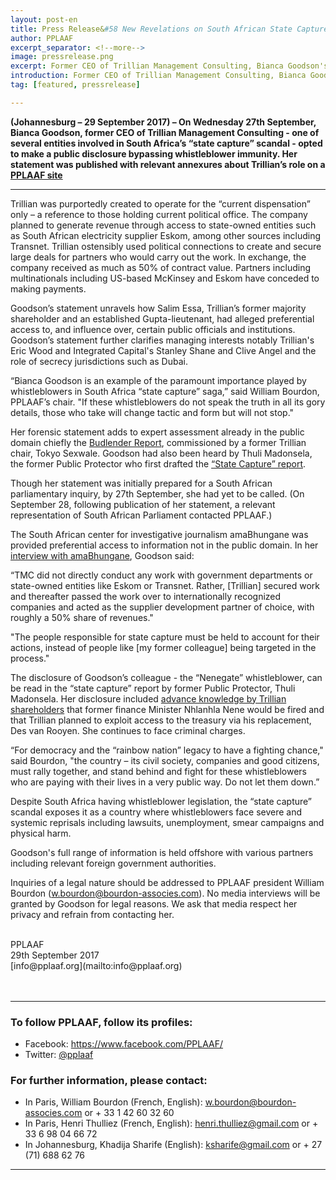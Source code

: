 ```yaml
---
layout: post-en
title: Press Release&#58 New Revelations on South African State Capture
author: PPLAAF
excerpt_separator: <!--more-->
image: pressrelease.png
excerpt: Former CEO of Trillian Management Consulting, Bianca Goodson's statement with new revelations on South African State Capture
introduction: Former CEO of Trillian Management Consulting, Bianca Goodson's statement with new revelations on South African State Capture
tag: [featured, pressrelease]

---
```



<!-- <img class="img-responsive img-post center-block" src="/img/posts/pressrelease.png">  -->
<!-- <br> -->

**(Johannesburg – 29 September 2017) – On Wednesday 27th September, Bianca Goodson, former CEO of Trillian Management Consulting - one of several entities involved in South Africa’s “state capture” scandal - opted to make a public disclosure bypassing whistleblower immunity. Her statement was published with relevant annexures about Trillian’s role on a [PPLAAF site](http://pplaaf.in/trillian-bg/)**

---
Trillian was purportedly created to operate for the “current dispensation” only – a reference to those holding current political office. The company planned to generate revenue through access to state-owned entities such as South African electricity supplier Eskom, among other sources including Transnet. Trillian ostensibly used political connections to create and secure large deals for partners who would carry out the work. In exchange, the company received as much as 50% of contract value. Partners including multinationals including US-based McKinsey and Eskom have conceded to making payments.

Goodson’s statement unravels how Salim Essa, Trillian’s former majority shareholder and an established Gupta-lieutenant, had alleged preferential access to, and influence over, certain public officials and institutions. Goodson’s statement further clarifies managing interests notably Trillian's Eric Wood and Integrated Capital's Stanley Shane and Clive Angel and the role of secrecy jurisdictions such as Dubai. 

“Bianca Goodson is an example of the paramount importance played by whistleblowers in South Africa “state capture” saga,” said William Bourdon, PPLAAF’s chair. "If these whistleblowers do not speak the truth in all its gory details, those who take will change tactic and form but will not stop."

Her forensic statement adds to expert assessment already in the public domain chiefly the [Budlender Report](https://www.scribd.com/document/352517602/Budlender-Report-Trillian-Capital-Partners), commissioned by a former Trillian chair, Tokyo Sexwale. Goodson had also been heard by Thuli Madonsela, the former Public Protector who first drafted the [“State Capture” report](https://www.scribd.com/document/329757088/State-of-Capture-Public-Protector-Report). 

Though her statement was initially prepared for a South African parliamentary inquiry, by 27th September, she had yet to be called. (On September 28, following publication of her statement, a relevant representation of South African Parliament contacted PPLAAF.)

The South African center for investigative journalism amaBhungane was provided preferential access to information not in the public domain. In her [interview with amaBhungane](http://amabhungane.co.za/article/2017-09-27-whistleblower-how-trillian-scored-big-by-connecting-officials-and-consultants), Goodson said:

“TMC did not directly conduct any work with government departments or state-owned entities like Eskom or Transnet. Rather, [Trillian] secured work and thereafter passed the work over to internationally recognized companies and acted as the supplier development partner of choice, with roughly a 50% share of revenues."

"The people responsible for state capture must be held to account for their actions, instead of people like [my former colleague] being targeted in the process."

The disclosure of Goodson’s colleague - the “Nenegate” whistleblower, can be read in the “state capture” report by former Public Protector, Thuli Madonsela. Her disclosure included [advance knowledge by Trillian shareholders](https://www.dailymaverick.co.za/article/2017-08-09-amabhunhgane-the-woman-who-blew-the-whistle) that former finance Minister Nhlanhla Nene would be fired and that Trillian planned to exploit access to the treasury via his replacement, Des van Rooyen. She continues to face criminal charges. 

“For democracy and the “rainbow nation” legacy to have a fighting chance," said Bourdon, "the country – its civil society, companies and good citizens, must rally together, and stand behind and fight for these whistleblowers who are paying with their lives in a very public way. Do not let them down.”

Despite South Africa having whistleblower legislation, the “state capture” scandal exposes it as a country where whistleblowers face severe and systemic reprisals including lawsuits, unemployment, smear campaigns and physical harm. 

Goodson's full range of information is held offshore with various partners including relevant foreign government authorities.

Inquiries of a legal nature should be addressed to PPLAAF president William Bourdon ([w.bourdon@bourdon-associes.com](mailto:w.bourdon@bourdon-associes.com)). No media interviews will be granted by Goodson for legal reasons. We ask that media respect her privacy and refrain from contacting her. 


<br>
PPLAAF <br>
29th September 2017 <br>
[info@pplaaf.org](mailto:info@pplaaf.org)

<br>
<br>
<br>

----------------------

### To follow PPLAAF, follow its profiles:
- Facebook: <https://www.facebook.com/PPLAAF/>
- Twitter: [@pplaaf](https://twitter.com/pplaaf)

### For further information, please contact:
- In Paris, William Bourdon (French, English): [w.bourdon@bourdon-associes.com](mailto:w.bourdon@bourdon-associes.com) or + 33 1 42 60 32 60
- In Paris, Henri Thulliez (French, English): [henri.thulliez@gmail.com](mailto:henri.thulliez@gmail.com) or + 33 6 98 04 66 72
- In Johannesburg, Khadija Sharife (English): [ksharife@gmail.com](mailto:ksharife@gmail.com) or + 27 (71) 688 62 76 




-----
